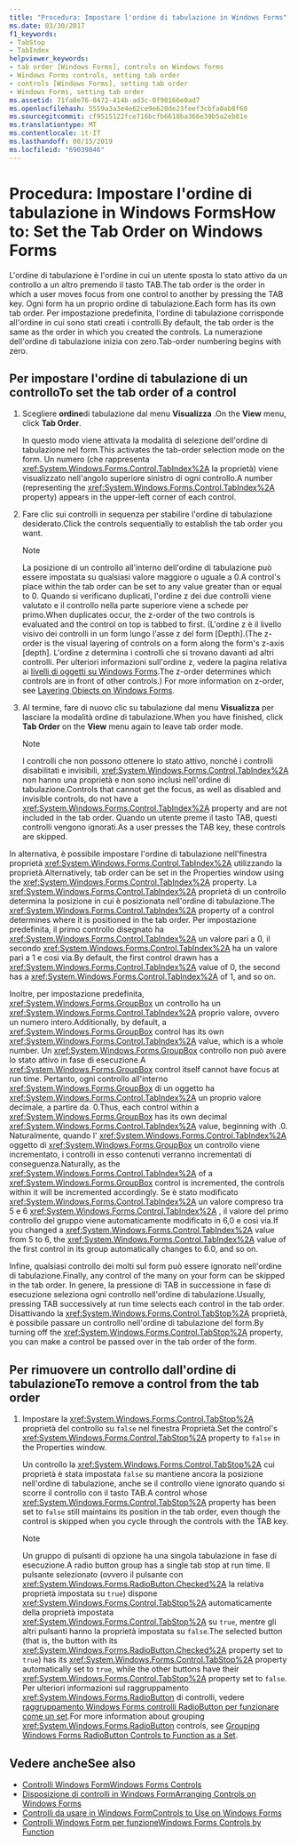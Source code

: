 ```yaml
---
title: "Procedura: Impostare l'ordine di tabulazione in Windows Forms"
ms.date: 03/30/2017
f1_keywords:
- TabStop
- TabIndex
helpviewer_keywords:
- tab order [Windows Forms], controls on Windows forms
- Windows Forms controls, setting tab order
- controls [Windows Forms], setting tab order
- Windows Forms, setting tab order
ms.assetid: 71fa8e76-0472-414b-ad3c-0f90166e0ad7
ms.openlocfilehash: 5559a3a3e4e62ce9e620de23feef3cbfa0ab8f60
ms.sourcegitcommit: cf9515122fce716bcfb6618ba366e39b5a2eb81e
ms.translationtype: MT
ms.contentlocale: it-IT
ms.lasthandoff: 08/15/2019
ms.locfileid: "69039846"
---
```

# <a name="how-to-set-the-tab-order-on-windows-forms"></a><span data-ttu-id="20eef-102">Procedura: Impostare l'ordine di tabulazione in Windows Forms</span><span class="sxs-lookup"><span data-stu-id="20eef-102">How to: Set the Tab Order on Windows Forms</span></span>
<span data-ttu-id="20eef-103">L'ordine di tabulazione è l'ordine in cui un utente sposta lo stato attivo da un controllo a un altro premendo il tasto TAB.</span><span class="sxs-lookup"><span data-stu-id="20eef-103">The tab order is the order in which a user moves focus from one control to another by pressing the TAB key.</span></span> <span data-ttu-id="20eef-104">Ogni form ha un proprio ordine di tabulazione.</span><span class="sxs-lookup"><span data-stu-id="20eef-104">Each form has its own tab order.</span></span> <span data-ttu-id="20eef-105">Per impostazione predefinita, l'ordine di tabulazione corrisponde all'ordine in cui sono stati creati i controlli.</span><span class="sxs-lookup"><span data-stu-id="20eef-105">By default, the tab order is the same as the order in which you created the controls.</span></span> <span data-ttu-id="20eef-106">La numerazione dell'ordine di tabulazione inizia con zero.</span><span class="sxs-lookup"><span data-stu-id="20eef-106">Tab-order numbering begins with zero.</span></span>

## <a name="to-set-the-tab-order-of-a-control"></a><span data-ttu-id="20eef-107">Per impostare l'ordine di tabulazione di un controllo</span><span class="sxs-lookup"><span data-stu-id="20eef-107">To set the tab order of a control</span></span>

1. <span data-ttu-id="20eef-108">Scegliere **ordine**di tabulazione dal menu **Visualizza** .</span><span class="sxs-lookup"><span data-stu-id="20eef-108">On the **View** menu, click **Tab Order**.</span></span>

     <span data-ttu-id="20eef-109">In questo modo viene attivata la modalità di selezione dell'ordine di tabulazione nel form.</span><span class="sxs-lookup"><span data-stu-id="20eef-109">This activates the tab-order selection mode on the form.</span></span> <span data-ttu-id="20eef-110">Un numero (che rappresenta <xref:System.Windows.Forms.Control.TabIndex%2A> la proprietà) viene visualizzato nell'angolo superiore sinistro di ogni controllo.</span><span class="sxs-lookup"><span data-stu-id="20eef-110">A number (representing the <xref:System.Windows.Forms.Control.TabIndex%2A> property) appears in the upper-left corner of each control.</span></span>

2. <span data-ttu-id="20eef-111">Fare clic sui controlli in sequenza per stabilire l'ordine di tabulazione desiderato.</span><span class="sxs-lookup"><span data-stu-id="20eef-111">Click the controls sequentially to establish the tab order you want.</span></span>

    > [!NOTE]
    >  <span data-ttu-id="20eef-112">La posizione di un controllo all'interno dell'ordine di tabulazione può essere impostata su qualsiasi valore maggiore o uguale a 0.</span><span class="sxs-lookup"><span data-stu-id="20eef-112">A control's place within the tab order can be set to any value greater than or equal to 0.</span></span> <span data-ttu-id="20eef-113">Quando si verificano duplicati, l'ordine z dei due controlli viene valutato e il controllo nella parte superiore viene a schede per primo.</span><span class="sxs-lookup"><span data-stu-id="20eef-113">When duplicates occur, the z-order of the two controls is evaluated and the control on top is tabbed to first.</span></span> <span data-ttu-id="20eef-114">(L'ordine z è il livello visivo dei controlli in un form lungo l'asse z del form [Depth].</span><span class="sxs-lookup"><span data-stu-id="20eef-114">(The z-order is the visual layering of controls on a form along the form's z-axis [depth].</span></span> <span data-ttu-id="20eef-115">L'ordine z determina i controlli che si trovano davanti ad altri controlli. Per ulteriori informazioni sull'ordine z, vedere la pagina relativa ai [livelli di oggetti su Windows Forms](how-to-layer-objects-on-windows-forms.md).</span><span class="sxs-lookup"><span data-stu-id="20eef-115">The z-order determines which controls are in front of other controls.) For more information on z-order, see [Layering Objects on Windows Forms](how-to-layer-objects-on-windows-forms.md).</span></span>

3. <span data-ttu-id="20eef-116">Al termine, fare di nuovo clic su tabulazione dal menu **Visualizza** per lasciare la modalità ordine di tabulazione.</span><span class="sxs-lookup"><span data-stu-id="20eef-116">When you have finished, click **Tab Order** on the **View** menu again to leave tab order mode.</span></span>

    > [!NOTE]
    >  <span data-ttu-id="20eef-117">I controlli che non possono ottenere lo stato attivo, nonché i controlli disabilitati e invisibili, <xref:System.Windows.Forms.Control.TabIndex%2A> non hanno una proprietà e non sono inclusi nell'ordine di tabulazione.</span><span class="sxs-lookup"><span data-stu-id="20eef-117">Controls that cannot get the focus, as well as disabled and invisible controls, do not have a <xref:System.Windows.Forms.Control.TabIndex%2A> property and are not included in the tab order.</span></span> <span data-ttu-id="20eef-118">Quando un utente preme il tasto TAB, questi controlli vengono ignorati.</span><span class="sxs-lookup"><span data-stu-id="20eef-118">As a user presses the TAB key, these controls are skipped.</span></span>

 <span data-ttu-id="20eef-119">In alternativa, è possibile impostare l'ordine di tabulazione nell'finestra proprietà <xref:System.Windows.Forms.Control.TabIndex%2A> utilizzando la proprietà.</span><span class="sxs-lookup"><span data-stu-id="20eef-119">Alternatively, tab order can be set in the Properties window using the <xref:System.Windows.Forms.Control.TabIndex%2A> property.</span></span> <span data-ttu-id="20eef-120">La <xref:System.Windows.Forms.Control.TabIndex%2A> proprietà di un controllo determina la posizione in cui è posizionata nell'ordine di tabulazione.</span><span class="sxs-lookup"><span data-stu-id="20eef-120">The <xref:System.Windows.Forms.Control.TabIndex%2A> property of a control determines where it is positioned in the tab order.</span></span> <span data-ttu-id="20eef-121">Per impostazione predefinita, il primo controllo disegnato ha <xref:System.Windows.Forms.Control.TabIndex%2A> un valore pari a 0, il secondo <xref:System.Windows.Forms.Control.TabIndex%2A> ha un valore pari a 1 e così via.</span><span class="sxs-lookup"><span data-stu-id="20eef-121">By default, the first control drawn has a <xref:System.Windows.Forms.Control.TabIndex%2A> value of 0, the second has a <xref:System.Windows.Forms.Control.TabIndex%2A> of 1, and so on.</span></span>

 <span data-ttu-id="20eef-122">Inoltre, per impostazione predefinita, <xref:System.Windows.Forms.GroupBox> un controllo ha un <xref:System.Windows.Forms.Control.TabIndex%2A> proprio valore, ovvero un numero intero.</span><span class="sxs-lookup"><span data-stu-id="20eef-122">Additionally, by default, a <xref:System.Windows.Forms.GroupBox> control has its own <xref:System.Windows.Forms.Control.TabIndex%2A> value, which is a whole number.</span></span> <span data-ttu-id="20eef-123">Un <xref:System.Windows.Forms.GroupBox> controllo non può avere lo stato attivo in fase di esecuzione.</span><span class="sxs-lookup"><span data-stu-id="20eef-123">A <xref:System.Windows.Forms.GroupBox> control itself cannot have focus at run time.</span></span> <span data-ttu-id="20eef-124">Pertanto, ogni controllo all'interno <xref:System.Windows.Forms.GroupBox> di un oggetto ha <xref:System.Windows.Forms.Control.TabIndex%2A> un proprio valore decimale, a partire da. 0.</span><span class="sxs-lookup"><span data-stu-id="20eef-124">Thus, each control within a <xref:System.Windows.Forms.GroupBox> has its own decimal <xref:System.Windows.Forms.Control.TabIndex%2A> value, beginning with .0.</span></span> <span data-ttu-id="20eef-125">Naturalmente, quando l' <xref:System.Windows.Forms.Control.TabIndex%2A> oggetto di <xref:System.Windows.Forms.GroupBox> un controllo viene incrementato, i controlli in esso contenuti verranno incrementati di conseguenza.</span><span class="sxs-lookup"><span data-stu-id="20eef-125">Naturally, as the <xref:System.Windows.Forms.Control.TabIndex%2A> of a <xref:System.Windows.Forms.GroupBox> control is incremented, the controls within it will be incremented accordingly.</span></span> <span data-ttu-id="20eef-126">Se è stato modificato <xref:System.Windows.Forms.Control.TabIndex%2A> un valore compreso tra 5 e 6 <xref:System.Windows.Forms.Control.TabIndex%2A> , il valore del primo controllo del gruppo viene automaticamente modificato in 6,0 e così via.</span><span class="sxs-lookup"><span data-stu-id="20eef-126">If you changed a <xref:System.Windows.Forms.Control.TabIndex%2A> value from 5 to 6, the <xref:System.Windows.Forms.Control.TabIndex%2A> value of the first control in its group automatically changes to 6.0, and so on.</span></span>

 <span data-ttu-id="20eef-127">Infine, qualsiasi controllo dei molti sul form può essere ignorato nell'ordine di tabulazione.</span><span class="sxs-lookup"><span data-stu-id="20eef-127">Finally, any control of the many on your form can be skipped in the tab order.</span></span> <span data-ttu-id="20eef-128">In genere, la pressione di TAB in successione in fase di esecuzione seleziona ogni controllo nell'ordine di tabulazione.</span><span class="sxs-lookup"><span data-stu-id="20eef-128">Usually, pressing TAB successively at run time selects each control in the tab order.</span></span> <span data-ttu-id="20eef-129">Disattivando la <xref:System.Windows.Forms.Control.TabStop%2A> proprietà, è possibile passare un controllo nell'ordine di tabulazione del form.</span><span class="sxs-lookup"><span data-stu-id="20eef-129">By turning off the <xref:System.Windows.Forms.Control.TabStop%2A> property, you can make a control be passed over in the tab order of the form.</span></span>

## <a name="to-remove-a-control-from-the-tab-order"></a><span data-ttu-id="20eef-130">Per rimuovere un controllo dall'ordine di tabulazione</span><span class="sxs-lookup"><span data-stu-id="20eef-130">To remove a control from the tab order</span></span>

1. <span data-ttu-id="20eef-131">Impostare la <xref:System.Windows.Forms.Control.TabStop%2A> proprietà del controllo su `false` nel finestra Proprietà.</span><span class="sxs-lookup"><span data-stu-id="20eef-131">Set the control's <xref:System.Windows.Forms.Control.TabStop%2A> property to `false` in the Properties window.</span></span>

     <span data-ttu-id="20eef-132">Un controllo la <xref:System.Windows.Forms.Control.TabStop%2A> cui proprietà è stata impostata `false` su mantiene ancora la posizione nell'ordine di tabulazione, anche se il controllo viene ignorato quando si scorre il controllo con il tasto TAB.</span><span class="sxs-lookup"><span data-stu-id="20eef-132">A control whose <xref:System.Windows.Forms.Control.TabStop%2A> property has been set to `false` still maintains its position in the tab order, even though the control is skipped when you cycle through the controls with the TAB key.</span></span>

    > [!NOTE]
    >  <span data-ttu-id="20eef-133">Un gruppo di pulsanti di opzione ha una singola tabulazione in fase di esecuzione.</span><span class="sxs-lookup"><span data-stu-id="20eef-133">A radio button group has a single tab stop at run time.</span></span> <span data-ttu-id="20eef-134">Il pulsante selezionato (ovvero il pulsante con <xref:System.Windows.Forms.RadioButton.Checked%2A> la relativa proprietà impostata su `true`) dispone <xref:System.Windows.Forms.Control.TabStop%2A> automaticamente della proprietà impostata <xref:System.Windows.Forms.Control.TabStop%2A> su `true`, mentre gli altri pulsanti hanno la proprietà impostata su `false`.</span><span class="sxs-lookup"><span data-stu-id="20eef-134">The selected button (that is, the button with its <xref:System.Windows.Forms.RadioButton.Checked%2A> property set to `true`) has its <xref:System.Windows.Forms.Control.TabStop%2A> property automatically set to `true`, while the other buttons have their <xref:System.Windows.Forms.Control.TabStop%2A> property set to `false`.</span></span> <span data-ttu-id="20eef-135">Per ulteriori informazioni sul raggruppamento <xref:System.Windows.Forms.RadioButton> di controlli, vedere [raggruppamento Windows Forms controlli RadioButton per funzionare come un set](how-to-group-windows-forms-radiobutton-controls-to-function-as-a-set.md).</span><span class="sxs-lookup"><span data-stu-id="20eef-135">For more information about grouping <xref:System.Windows.Forms.RadioButton> controls, see [Grouping Windows Forms RadioButton Controls to Function as a Set](how-to-group-windows-forms-radiobutton-controls-to-function-as-a-set.md).</span></span>

## <a name="see-also"></a><span data-ttu-id="20eef-136">Vedere anche</span><span class="sxs-lookup"><span data-stu-id="20eef-136">See also</span></span>

- [<span data-ttu-id="20eef-137">Controlli Windows Form</span><span class="sxs-lookup"><span data-stu-id="20eef-137">Windows Forms Controls</span></span>](index.md)
- [<span data-ttu-id="20eef-138">Disposizione di controlli in Windows Form</span><span class="sxs-lookup"><span data-stu-id="20eef-138">Arranging Controls on Windows Forms</span></span>](arranging-controls-on-windows-forms.md)
- [<span data-ttu-id="20eef-139">Controlli da usare in Windows Form</span><span class="sxs-lookup"><span data-stu-id="20eef-139">Controls to Use on Windows Forms</span></span>](controls-to-use-on-windows-forms.md)
- [<span data-ttu-id="20eef-140">Controlli Windows Form per funzione</span><span class="sxs-lookup"><span data-stu-id="20eef-140">Windows Forms Controls by Function</span></span>](windows-forms-controls-by-function.md)
